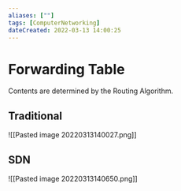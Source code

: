 ```yaml
---
aliases: [""] 
tags: [ComputerNetworking] 
dateCreated: 2022-03-13 14:00:25
---
```

# Forwarding Table
Contents are determined by the Routing Algorithm.

## Traditional
![[Pasted image 20220313140027.png]]

## SDN
![[Pasted image 20220313140650.png]]
